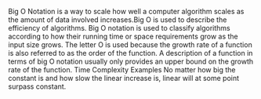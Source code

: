 Big O Notation is a way to scale how well a computer algorithm scales as the amount of data involved increases.Big O is used to describe the efficiency of algorithms.
Big O notation is used to classify algorithms according to how their running time or space requirements grow as the input size grows.
The letter O is used because the growth rate of a function is also referred to as the order of the function. A description of a function in terms of big O notation usually only provides an upper bound on the growth rate of the function.
Time Complexity Examples
No matter how big the constant is and how slow the linear increase is, linear will at some point surpass
constant.